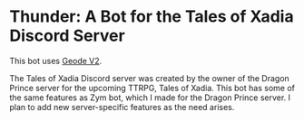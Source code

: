 # Thunder: A Bot for the Tales of Xadia Discord Server

This bot uses [Geode V2](https://github.com/CaptainM777/geode).

The Tales of Xadia Discord server was created by the owner of the Dragon Prince server for the upcoming TTRPG, Tales of Xadia. This bot has some of the same features as Zym bot, which I made for the Dragon Prince server. I plan to add new server-specific features as the need arises.